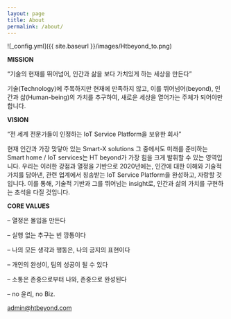```yaml
---
layout: page
title: About
permalink: /about/
---
```



![_config.yml]({{ site.baseurl }}/images/Htbeyond_to.png)

**MISSION**

“기술의 현재를 뛰어넘어, 인간과 삶을 보다 가치있게 하는 세상을 만든다”

기술(Technology)에 주목하지만 현재에 만족하지 않고,
이를 뛰어넘어(beyond),
인간과 삶(Human-being)의 가치를 추구하여,
새로운 세상을 열어가는 주체가 되어야만 합니다.



**VISION**

“전 세계 전문가들이 인정하는 IoT Service Platform을 보유한 회사”

현재 인간과 가장 맞닿아 있는 Smart-X solutions
그 중에서도 미래를 준비하는 Smart home / IoT services는 HT beyond가 가장 힘을 크게 발휘할 수 있는 영역입니다.
우리는 이러한 강점과 열정을 기반으로 2020년에는,
인간에 대한 이해와 기술적 가치를 담아낸,
관련 업계에서 칭송받는 IoT Service Platform을 완성하고, 자랑할 것입니다.
이를 통해, 기술적 기반과 그를 뛰어넘는 insight로, 인간과 삶의 가치를 구현하는 초석을 다질 것입니다.



**CORE VALUES**

– 열정은 몰입을 만든다

– 실행 없는 추구는 빈 깡통이다

– 나의 모든 생각과 행동은, 나의 긍지의 표현이다

– 개인의 완성이, 팀의 성공이 될 수 있다

– 소통은 존중으로부터 나와, 존중으로 완성된다

– no 윤리, no Biz.

[admin@htbeyond.com](mailto:admin@htbeyond.com)